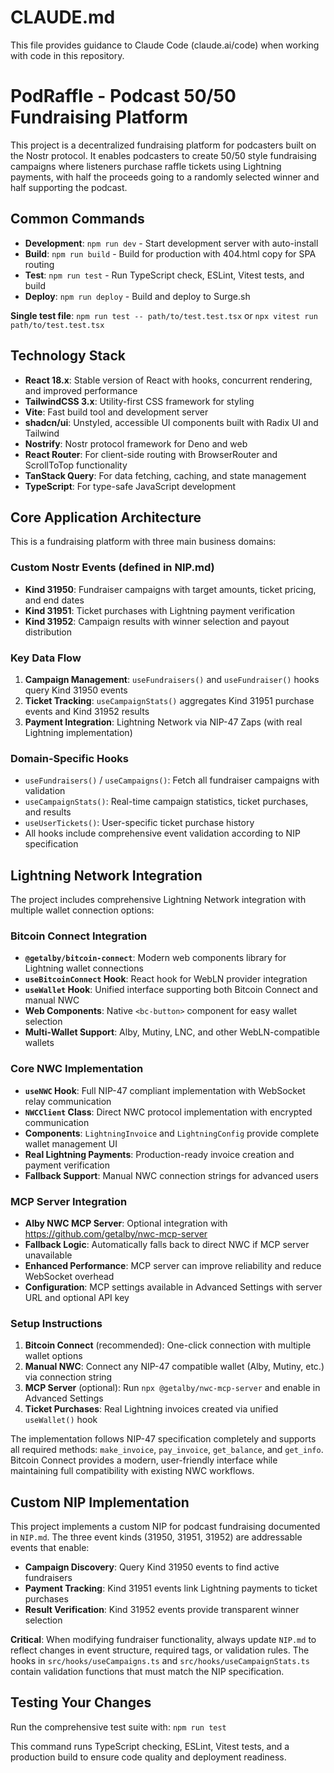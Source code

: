 # CLAUDE.md

This file provides guidance to Claude Code (claude.ai/code) when working with code in this repository.

# PodRaffle - Podcast 50/50 Fundraising Platform

This project is a decentralized fundraising platform for podcasters built on the Nostr protocol. It enables podcasters to create 50/50 style fundraising campaigns where listeners purchase raffle tickets using Lightning payments, with half the proceeds going to a randomly selected winner and half supporting the podcast.

## Common Commands

- **Development**: `npm run dev` - Start development server with auto-install
- **Build**: `npm run build` - Build for production with 404.html copy for SPA routing  
- **Test**: `npm run test` - Run TypeScript check, ESLint, Vitest tests, and build
- **Deploy**: `npm run deploy` - Build and deploy to Surge.sh

**Single test file**: `npm run test -- path/to/test.test.tsx` or `npx vitest run path/to/test.test.tsx`

## Technology Stack

- **React 18.x**: Stable version of React with hooks, concurrent rendering, and improved performance
- **TailwindCSS 3.x**: Utility-first CSS framework for styling
- **Vite**: Fast build tool and development server
- **shadcn/ui**: Unstyled, accessible UI components built with Radix UI and Tailwind
- **Nostrify**: Nostr protocol framework for Deno and web
- **React Router**: For client-side routing with BrowserRouter and ScrollToTop functionality
- **TanStack Query**: For data fetching, caching, and state management
- **TypeScript**: For type-safe JavaScript development

## Core Application Architecture

This is a fundraising platform with three main business domains:

### Custom Nostr Events (defined in NIP.md)
- **Kind 31950**: Fundraiser campaigns with target amounts, ticket pricing, and end dates
- **Kind 31951**: Ticket purchases with Lightning payment verification
- **Kind 31952**: Campaign results with winner selection and payout distribution

### Key Data Flow
1. **Campaign Management**: `useFundraisers()` and `useFundraiser()` hooks query Kind 31950 events
2. **Ticket Tracking**: `useCampaignStats()` aggregates Kind 31951 purchase events and Kind 31952 results
3. **Payment Integration**: Lightning Network via NIP-47 Zaps (with real Lightning implementation)

### Domain-Specific Hooks
- `useFundraisers()` / `useCampaigns()`: Fetch all fundraiser campaigns with validation
- `useCampaignStats()`: Real-time campaign statistics, ticket purchases, and results
- `useUserTickets()`: User-specific ticket purchase history
- All hooks include comprehensive event validation according to NIP specification

## Lightning Network Integration

The project includes comprehensive Lightning Network integration with multiple wallet connection options:

### Bitcoin Connect Integration
- **`@getalby/bitcoin-connect`**: Modern web components library for Lightning wallet connections
- **`useBitcoinConnect` Hook**: React hook for WebLN provider integration
- **`useWallet` Hook**: Unified interface supporting both Bitcoin Connect and manual NWC
- **Web Components**: Native `<bc-button>` component for easy wallet selection
- **Multi-Wallet Support**: Alby, Mutiny, LNC, and other WebLN-compatible wallets

### Core NWC Implementation
- **`useNWC` Hook**: Full NIP-47 compliant implementation with WebSocket relay communication
- **`NWCClient` Class**: Direct NWC protocol implementation with encrypted communication
- **Components**: `LightningInvoice` and `LightningConfig` provide complete wallet management UI
- **Real Lightning Payments**: Production-ready invoice creation and payment verification
- **Fallback Support**: Manual NWC connection strings for advanced users

### MCP Server Integration
- **Alby NWC MCP Server**: Optional integration with https://github.com/getalby/nwc-mcp-server
- **Fallback Logic**: Automatically falls back to direct NWC if MCP server unavailable
- **Enhanced Performance**: MCP server can improve reliability and reduce WebSocket overhead
- **Configuration**: MCP settings available in Advanced Settings with server URL and optional API key

### Setup Instructions
1. **Bitcoin Connect** (recommended): One-click connection with multiple wallet options
2. **Manual NWC**: Connect any NIP-47 compatible wallet (Alby, Mutiny, etc.) via connection string
3. **MCP Server** (optional): Run `npx @getalby/nwc-mcp-server` and enable in Advanced Settings
4. **Ticket Purchases**: Real Lightning invoices created via unified `useWallet()` hook

The implementation follows NIP-47 specification completely and supports all required methods: `make_invoice`, `pay_invoice`, `get_balance`, and `get_info`. Bitcoin Connect provides a modern, user-friendly interface while maintaining full compatibility with existing NWC workflows.

## Custom NIP Implementation

This project implements a custom NIP for podcast fundraising documented in `NIP.md`. The three event kinds (31950, 31951, 31952) are addressable events that enable:

- **Campaign Discovery**: Query Kind 31950 events to find active fundraisers
- **Payment Tracking**: Kind 31951 events link Lightning payments to ticket purchases
- **Result Verification**: Kind 31952 events provide transparent winner selection

**Critical**: When modifying fundraiser functionality, always update `NIP.md` to reflect changes in event structure, required tags, or validation rules. The hooks in `src/hooks/useCampaigns.ts` and `src/hooks/useCampaignStats.ts` contain validation functions that must match the NIP specification.

## Testing Your Changes

Run the comprehensive test suite with: `npm run test`

This command runs TypeScript checking, ESLint, Vitest tests, and a production build to ensure code quality and deployment readiness.